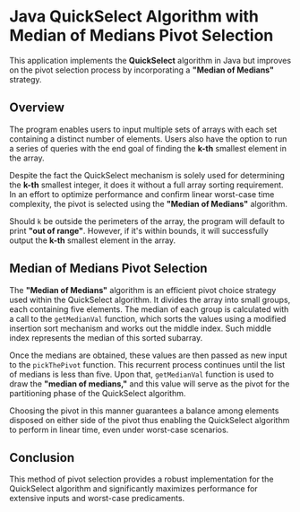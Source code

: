 # **Java QuickSelect Algorithm with Median of Medians Pivot Selection**

This application implements the **QuickSelect** algorithm in Java but improves on the pivot selection process by incorporating a **"Median of Medians"** strategy.

## **Overview**

The program enables users to input multiple sets of arrays with each set containing a distinct number of elements. Users also have the option to run a series of queries with the end goal of finding the **k-th** smallest element in the array.

Despite the fact the QuickSelect mechanism is solely used for determining the **k-th** smallest integer, it does it without a full array sorting requirement. In an effort to optimize performance and confirm linear worst-case time complexity, the pivot is selected using the **"Median of Medians"** algorithm.

Should `k` be outside the perimeters of the array, the program will default to print **"out of range"**. However, if it's within bounds, it will successfully output the **k-th** smallest element in the array.

## **Median of Medians Pivot Selection**

The **"Median of Medians"** algorithm is an efficient pivot choice strategy used within the QuickSelect algorithm. It divides the array into small groups, each containing five elements. The median of each group is calculated with a call to the `getMedianVal` function, which sorts the values using a modified insertion sort mechanism and works out the middle index. Such middle index represents the median of this sorted subarray.

Once the medians are obtained, these values are then passed as new input to the `pickThePivot` function. This recurrent process continues until the list of medians is less than five. Upon that, `getMedianVal` function is used to draw the **"median of medians,"** and this value will serve as the pivot for the partitioning phase of the QuickSelect algorithm. 

Choosing the pivot in this manner guarantees a balance among elements disposed on either side of the pivot thus enabling the QuickSelect algorithm to perform in linear time, even under worst-case scenarios.

## **Conclusion**

This method of pivot selection provides a robust implementation for the QuickSelect algorithm and significantly maximizes performance for extensive inputs and worst-case predicaments.
